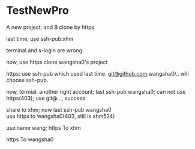 # TestNewPro
A new project, and B clone by https

last time, use ssh-pub:xhm

terminal and s-login are wrong.

now, use https clone wangsha0's project

https: use ssh-pub which used last time.
git@github.com:wangsha0/.. will choose ssh-pub.

now, termial: 
another right account; last ssh-pub wangsha0; 
can not use https(403); use git@..., success

share to xhm; now last ssh-pub wangsha0  
use https to wangsha0(403, still is xhm524)

use.name wang; https To xhm  
 
https To wangsha0  